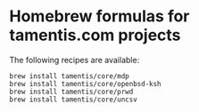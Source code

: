# Homebrew formulas for tamentis.com projects

The following recipes are available:

    brew install tamentis/core/mdp
    brew install tamentis/core/openbsd-ksh
    brew install tamentis/core/prwd
    brew install tamentis/core/uncsv
